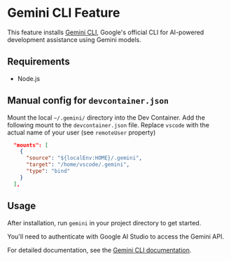 # Gemini CLI Feature

This feature installs [Gemini CLI](https://github.com/google-gemini/gemini-cli), Google's official CLI for AI-powered development assistance using Gemini models.

## Requirements

- Node.js

## Manual config for `devcontainer.json`

Mount the local `~/.gemini/` directory into the Dev Container.
Add the following mount to the `devcontainer.json` file.
Replace `vscode` with the actual name of your user (see `remoteUser` property)

```json
  "mounts": [
    {
      "source": "${localEnv:HOME}/.gemini",
      "target": "/home/vscode/.gemini",
      "type": "bind"
    }
  ],
```

## Usage

After installation, run `gemini` in your project directory to get started.

You'll need to authenticate with Google AI Studio to access the Gemini API.

For detailed documentation, see the [Gemini CLI documentation](https://github.com/google-gemini/gemini-cli).